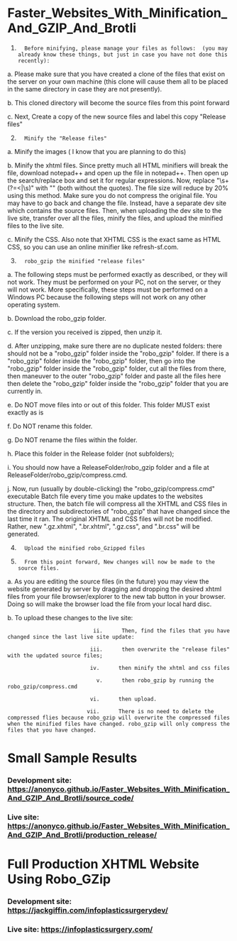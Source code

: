 # Faster_Websites_With_Minification_And_GZIP_And_Brotli

1.       Before minifying, please manage your files as follows:  (you may already know these things, but just in case you have not done this recently):

a.       Please make sure that you have created a clone of the files that exist on the server on your own machine (this clone will cause them all to be placed in the same directory in case they are not presently).

b.       This cloned directory will become the source files from this point forward

c.       Next, Create a copy of the new source files and label this copy "Release files"

2.       Minify the "Release files"

a.       Minify the images ( I know that you are planning to do this)

b.       Minify the xhtml files. Since pretty much all HTML minifiers will break the file, download notepad++ and open up the file in notepad++. Then open up the search/replace box and set it for regular expressions. Now, replace "\s+(?=<|\s)" with "" (both without the quotes). The file size will reduce by 20% using this method. Make sure you do not compress the original file. You may have to go back and change the file. Instead, have a separate dev site which contains the source files. Then, when uploading the dev site to the live site, transfer over all the files, minify the files, and upload the minified files to the live site.

c.       Minify the CSS. Also note that XHTML CSS is the exact same as HTML CSS, so you can use an online minifier like refresh-sf.com.

3.       robo_gzip the minified "release files"

a.       The following steps must be performed exactly as described, or they will not work. They must be performed on your PC, not on the server, or they will not work. More specifically, these steps must be performed on a Windows PC because the following steps will not work on any other operating system.

b.       Download the robo_gzip folder.

c.       If the version you received is zipped, then unzip it.

d.       After unzipping, make sure there are no duplicate nested folders: there should not be a "robo_gzip" folder inside the "robo_gzip" folder. If there is a "robo_gzip" folder inside the "robo_gzip" folder, then go into the "robo_gzip" folder inside the "robo_gzip" folder, cut all the files from there, then maneuver to the outer "robo_gzip" folder and paste all the files here then delete the "robo_gzip" folder inside the "robo_gzip" folder that you are currently in.

e.       Do NOT move files into or out of this folder. This folder MUST exist exactly as is

f.         Do NOT rename this folder.

g.       Do NOT rename the files within the folder.

h.       Place this folder in the Release folder (not subfolders);

i.         You should now have a ReleaseFolder/robo_gzip folder and a file at ReleaseFolder/robo_gzip/compress.cmd.

j.         Now, run (usually by double-clicking) the "robo_gzip/compress.cmd" executable Batch file every time you make updates to the websites structure. Then, the batch file will compress all the XHTML and CSS files in the directory and subdirectories of "robo_gzip" that have changed since the last time it ran. The original XHTML and CSS files will not be modified. Rather, new ".gz.xhtml", ".br.xhtml", ".gz.css", and ".br.css" will be generated.

4.       Upload the minified robo_Gzipped files

5.       From this point forward, New changes will now be made to the source files.

a.       As you are editing the source files (in the future) you may view the website generated by server by  dragging and dropping the desired xhtml files from your file browser/explorer to the new tab button in your browser. Doing so will make the browser load the file from your local hard disc.

b.       To upload these changes to the live site:

                               ii.      Then, find the files that you have changed since the last live site update:

                              iii.      then overwrite the "release files" with the updated source files;

                              iv.      then minify the xhtml and css files

                                v.      then robo_gzip by running the robo_gzip/compress.cmd

                              vi.      then upload.

                             vii.      There is no need to delete the compressed flies because robo_gzip will overwrite the compressed files when the minified files have changed. robo_gzip will only compress the files that you have changed.

# Small Sample Results

### Development site: https://anonyco.github.io/Faster_Websites_With_Minification_And_GZIP_And_Brotli/source_code/

### Live site: https://anonyco.github.io/Faster_Websites_With_Minification_And_GZIP_And_Brotli/production_release/

# Full Production XHTML Website Using Robo_GZip

### Development site: https://jackgiffin.com/infoplasticsurgerydev/

### Live site: https://infoplasticsurgery.com/

 



